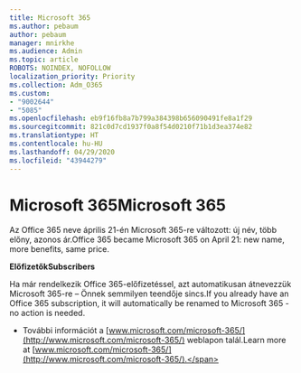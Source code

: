 ```yaml
---
title: Microsoft 365
ms.author: pebaum
author: pebaum
manager: mnirkhe
ms.audience: Admin
ms.topic: article
ROBOTS: NOINDEX, NOFOLLOW
localization_priority: Priority
ms.collection: Adm_O365
ms.custom:
- "9002644"
- "5085"
ms.openlocfilehash: eb9f16fb8a7b799a384398b656090491fe8a1f29
ms.sourcegitcommit: 821c0d7cd1937f0a8f54d0210f71b1d3ea374e82
ms.translationtype: HT
ms.contentlocale: hu-HU
ms.lasthandoff: 04/29/2020
ms.locfileid: "43944279"
---
```

# <a name="microsoft-365"></a><span data-ttu-id="3eb10-102">Microsoft 365</span><span class="sxs-lookup"><span data-stu-id="3eb10-102">Microsoft 365</span></span>

<span data-ttu-id="3eb10-103">Az Office 365 neve április 21-én Microsoft 365-re változott: új név, több előny, azonos ár.</span><span class="sxs-lookup"><span data-stu-id="3eb10-103">Office 365 became Microsoft 365 on April 21: new name, more benefits, same price.</span></span>

<span data-ttu-id="3eb10-104">**Előfizetők**</span><span class="sxs-lookup"><span data-stu-id="3eb10-104">**Subscribers**</span></span>

<span data-ttu-id="3eb10-105">Ha már rendelkezik Office 365-előfizetéssel, azt automatikusan átnevezzük Microsoft 365-re – Önnek semmilyen teendője sincs.</span><span class="sxs-lookup"><span data-stu-id="3eb10-105">If you already have an Office 365 subscription, it will automatically be renamed to Microsoft 365 - no action is needed.</span></span>

- <span data-ttu-id="3eb10-106">További információt a [www.microsoft.com/microsoft-365/](http://www.microsoft.com/microsoft-365/) weblapon talál.</span><span class="sxs-lookup"><span data-stu-id="3eb10-106">Learn more at [www.microsoft.com/microsoft-365/](http://www.microsoft.com/microsoft-365/).</span></span>
